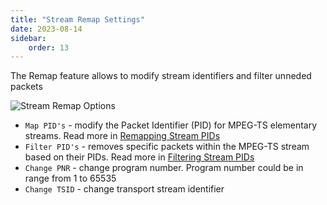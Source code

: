 ```yaml
---
title: "Stream Remap Settings"
date: 2023-08-14
sidebar:
    order: 13
---
```


The Remap feature allows to modify stream identifiers and filter unneded packets

![Stream Remap Options](https://cdn.cesbo.com/help/astra/admin-guide/stream/remap.png)

- `Map PID's` - modify the Packet Identifier (PID) for MPEG-TS elementary streams. Read more in [Remapping Stream PIDs](/astra/processing/mpegts/remap)
- `Filter PID's` - removes specific packets within the MPEG-TS stream based on their PIDs. Read more in [Filtering Stream PIDs](/astra/processing/mpegts/filter)
- `Change PNR` - change program number. Program number could be in range from 1 to 65535
- `Change TSID` - change transport stream identifier
